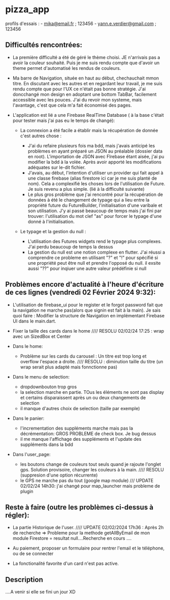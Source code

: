 # pizza_app

profils d'essais : 
    - mika@email.fr ; 123456
    - yann.e.verdier@gmail.com ; 123456

## Difficultés rencontrées:

- La première difficulté a été de géré le thème choisi. JE n'arrivais pas a avoir la couleur souhaité.
    Puis je me suis rendu compte que d'avoir un theme permet d'automatisé les rendus de couleurs.

- Ma barre de Navigation, située en haut au début, chechauchait mmon titre.
    En discutant avec les autres et en regardant leur travail, je me suis rendu compte que pour l'UX ce n'était pas bonne stratégie.
    J'ai doncchangé mon design en adoptant une bottom TabBar, facilement accessible avec les pouces. 
    J'ai du revoir mon systeme, mais l'avantage, c'est que cela m'a fait économisé des pages.

- L'application est lié a une Firebase RealTime Database ( à la base c'était pour tester mais j'ai pas eu le temps de changé):
    * La connexion a été facile a établir mais la récupération de donnée c'est autres chose :
        - J'ai du refaire plusieurs fois ma bdd, mais j'avais anticipé les problèmes en ayant préparé un JSON au préalable (dossier data en root).
            L'importation de JSON avec FIrebase étant aisée, j'ai pu modifier la bdd à la volée. Après avoir apporté les modifications adéquates sur le-dit fichier.
        - J'avais, au début, l'intention d'utiliser un provider qui fait appel à une classe firebase (alias firestore ici car je me suis planté de nom). Cela a complexifié les choses lors de l'utilisation de Future.
            Je suis revenu a plus simple. (lié à la difficulté suivante)
        - Le plus gros problème que j'ai rencontré pour la récupération de données à été le changement de typage qui a lieu entre la propriété future du FutureBuilder, l'initialisation d'une varibale et son utilisation.
            J'y ai passé beaucoup de temps mais j'ai fini par trouver: l'utilisation du mot clef  "as" pour forcer le typage d'une donné à l'initialisation.

    *  Le typage et la gestion du null :
        - L'utilisation des Futures widgets rend le typage plus complexes. J'ai perdu beaucoup de temps la dessus
        - La gestion du null est une notion complexe en flutter. J'ai réussi a comprendre ce probleme en utilisant "?" et "!" pour spécifié si une propriété peut être null et prendre l'opposé du null. il exsite aussi "??" pour inqiuer une autre valeur prédéfinie si null

## Problèmes encore d'actualité à l'heure d'écriture de ces lignes (vendredi 02 Février 2024 9:32):

* L'utilisation de firebase_ui pour le register et le forgot password fait que la navigation ne marche pas(alors que signin est fait à la main). 
    Je sais quoi faire : Modifier la structure de Navigation en implémentant Firebase UI dans le main.dart. 

* Fixer la taille des cards dans le home //// RESOLU 02/02/24 17:25 : wrap avec un SizedBox et Center

* Dans le home: 
    - Problème sur les cards du carousel : Un titre est trop long et overflow l'espace a droite. //// RESOLU : diminution taille du titre (un wrap serait plus adapté mais fonnctionne pas)

* Dans le menu de selection:
    - dropdownbouton trop gros
    - la selection marche en partie. TOus les éléments ne sont pas display et certains disparaissent après un ou deux changements de selection
    - il manque d'autres choix de selection (taille par exemple)

* Dans le panier: 
    - l'incrementation des suppléments marche mais pas la décrémentation: GROS PROBLEME de check box. Je bug dessus
    - il me manque l'affichage des suppléments et l'update des suppléments dans la bdd

* Dans l'user_page:
    - les boutons change de couleurs tout seuls quand je rajoute l'onglet gps. Solution provisoire, changer les couleurs à la main. //// RESOLU (suppresion d'une option récurrente)
    - le GPS ne marche pas du tout (google map module) /// UPDATE 02/02/24 14h30: j'ai changé pour map_launcher mais probleme de plugin

## Reste à faire (outre les problèmes ci-dessus à régler):

* La partie Historique de l'user. //// UPDATE 02/02/2024 17h36 : Après 2h de recherche => Probleme pour la methode getAllByEmail de mon module Firestore = resultat null....Recherche en cours ....
    
* Au paiement, proposer un formulaire pour rentrer l'email et le téléphone, ou de se connecter

* La fonctionalité favorite d'un card n'est pas active.

## Description

....A venir si elle se fini un jour XD
